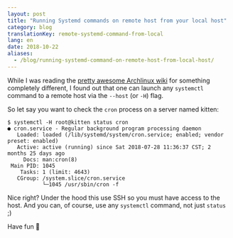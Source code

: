 ```yaml
---
layout: post
title: "Running Systemd commands on remote host from your local host"
category: blog
translationKey: remote-systemd-command-from-local
lang: en
date: 2018-10-22
aliases:
  - /blog/running-systemd-command-on-remote-host-from-local-host/
---
```


While I was reading the [pretty awesome Archlinux wiki][arch-wiki] for
something completely different, I found out that one can launch any `systemctl`
command to a remote host via the `--host` (or `-H`) flag.

So let say you want to check the `cron` process on a server named kitten:
```
$ systemctl -H root@kitten status cron
● cron.service - Regular background program processing daemon
   Loaded: loaded (/lib/systemd/system/cron.service; enabled; vendor preset: enabled)
   Active: active (running) since Sat 2018-07-28 11:36:37 CST; 2 months 25 days ago
     Docs: man:cron(8)
 Main PID: 1045
    Tasks: 1 (limit: 4643)
   CGroup: /system.slice/cron.service
           └─1045 /usr/sbin/cron -f
```

Nice right? Under the hood this use SSH so you must have access to the host.
And you can, of course, use any `systemctl` command, not just `status` ;)

Have fun 👋

[arch-wiki]: https://wiki.archlinux.org/index.php/systemd
